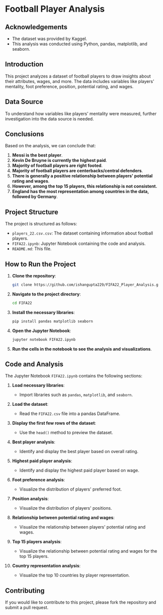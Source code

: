 # Football Player Analysis

## Acknowledgements
- The dataset was provided by Kaggel.
- This analysis was conducted using Python, pandas, matplotlib, and seaborn.

## Introduction
This project analyzes a dataset of football players to draw insights about their attributes, wages, and more. The data includes variables like players' mentality, foot preference, position, potential rating, and wages.

## Data Source
To understand how variables like players' mentality were measured, further investigation into the data source is needed.

## Conclusions
Based on the analysis, we can conclude that:

1. **Messi is the best player**.
2. **Kevin De Bruyne is currently the highest paid**.
3. **Majority of football players are right footed**.
4. **Majority of football players are centerbacks/central defenders**.
5. **There is generally a positive relationship between players' potential rating and wages**.
6. **However, among the top 15 players, this relationship is not consistent.**
7. **England has the most representation among countries in the data, followed by Germany**.

## Project Structure
The project is structured as follows:

- `players_22.csv.csv`: The dataset containing information about football players.
- `FIFA22.ipynb`: Jupyter Notebook containing the code and analysis.
- `README.md`: This file.

## How to Run the Project
1. **Clone the repository**:
    ```bash
    git clone https://github.com/ishangupta229/FIFA22_Player_Analysis.git
    ```
2. **Navigate to the project directory**:
    ```bash
    cd FIFA22
    ```
3. **Install the necessary libraries**:
    ```bash
    pip install pandas matplotlib seaborn
    ```
4. **Open the Jupyter Notebook**:
    ```bash
    jupyter notebook FIFA22.ipynb
    ```
5. **Run the cells in the notebook to see the analysis and visualizations**.

## Code and Analysis
The Jupyter Notebook `FIFA22.ipynb` contains the following sections:

1. **Load necessary libraries**:
    - Import libraries such as `pandas`, `matplotlib`, and `seaborn`.

2. **Load the dataset**:
    - Read the `FIFA22.csv` file into a pandas DataFrame.

3. **Display the first few rows of the dataset**:
    - Use the `head()` method to preview the dataset.

4. **Best player analysis**:
    - Identify and display the best player based on overall rating.

5. **Highest paid player analysis**:
    - Identify and display the highest paid player based on wage.

6. **Foot preference analysis**:
    - Visualize the distribution of players' preferred foot.

7. **Position analysis**:
    - Visualize the distribution of players' positions.

8. **Relationship between potential rating and wages**:
    - Visualize the relationship between players' potential rating and wages.

9. **Top 15 players analysis**:
    - Visualize the relationship between potential rating and wages for the top 15 players.

10. **Country representation analysis**:
    - Visualize the top 10 countries by player representation.

## Contributing
If you would like to contribute to this project, please fork the repository and submit a pull request.

